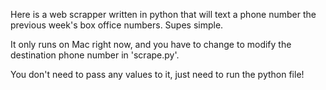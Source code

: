 Here is a web scrapper written in python that will text a phone number the previous week's box office numbers. Supes simple.

It only runs on Mac right now, and you have to change to modify the destination phone number in 'scrape.py'. 

You don't need to pass any values to it, just need to run the python file!
